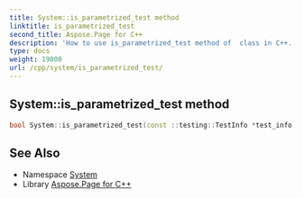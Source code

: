 ```yaml
---
title: System::is_parametrized_test method
linktitle: is_parametrized_test
second_title: Aspose.Page for C++
description: 'How to use is_parametrized_test method of  class in C++.'
type: docs
weight: 19800
url: /cpp/system/is_parametrized_test/
---
```

## System::is_parametrized_test method




```cpp
bool System::is_parametrized_test(const ::testing::TestInfo *test_info)
```

## See Also

* Namespace [System](../)
* Library [Aspose.Page for C++](../../)
